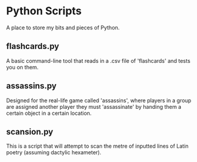 # Python Scripts

A place to store my bits and pieces of Python.

## flashcards.py

A basic command-line tool that reads in a .csv file of 'flashcards' and tests you on them.

## assassins.py

Designed for the real-life game called 'assassins', where players in a group are assigned another player they must 'assassinate' by handing them a certain object in a certain location.

## scansion.py

This is a script that will attempt to scan the metre of inputted lines of Latin poetry (assuming dactylic hexameter).
